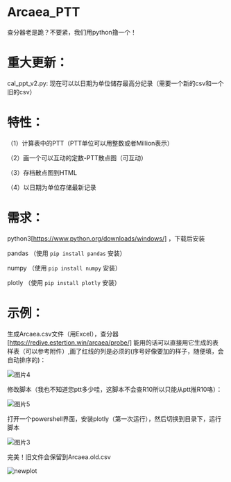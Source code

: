 # Arcaea_PTT
查分器老是跪？不要紧，我们用python撸一个！


# 重大更新：
cal_ppt_v2.py: 现在可以以日期为单位储存最高分纪录（需要一个新的csv和一个旧的csv）


# 特性：

（1）计算表中的PTT（PTT单位可以用整数或者Million表示）

（2）画一个可以互动的定数-PTT散点图（可互动）

（3）存档散点图到HTML

（4）以日期为单位存储最新记录


# 需求：
python3[https://www.python.org/downloads/windows/] ，下载后安装

pandas （使用 `pip install pandas` 安装）

numpy （使用 `pip install numpy` 安装）

plotly  （使用 `pip install plotly` 安装）

# 示例：
生成Arcaea.csv文件（用Excel），查分器[https://redive.estertion.win/arcaea/probe/] 能用的话可以直接用它生成的表
样表（可以参考附件）,画了红线的列是必须的(序号好像要加的样子，随便填，会自动排序的)：


![图片4](https://user-images.githubusercontent.com/20188476/145941453-44dde794-7d8d-4b32-8f38-a0f13ca598fa.png)


修改脚本（我也不知道您ptt多少哇，这脚本不会查R10所以只能从ptt推R10咯）：


![图片5](https://user-images.githubusercontent.com/20188476/145941913-aef68ef4-571f-4952-a2cb-0251d2041d39.png)


打开一个powershell界面，安装plotly（第一次运行），然后切换到目录下，运行脚本


![图片3](https://user-images.githubusercontent.com/20188476/145941012-d9768bfc-45d3-490c-9fbe-8111a7bbd083.jpg)


完美！旧文件会保留到Arcaea.old.csv


![newplot](https://user-images.githubusercontent.com/20188476/145942399-0086bb66-376b-4809-ae4c-e67617d73d99.png)





